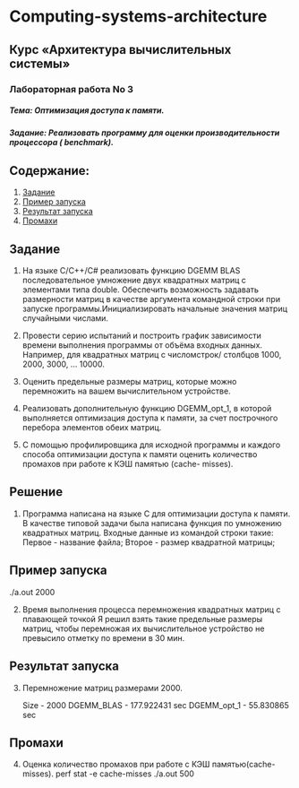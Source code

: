 # Computing-systems-architecture

## Курс «Архитектура вычислительных системы»

### Лабораторная работа No 3

##### Тема: Оптимизация доступа к памяти.

##### Задание: Реализовать программу для оценки производительности процессора ( benchmark).

## Содержание:

1. [Задание](#Задание)
2. [Пример запуска](#Пример-запуска)
3. [Результат запуска](#Результат-запуска)
4. [Промахи](#Промахи)

## 
## Задание

1. На языке С/С++/C# реализовать функцию DGEMM BLAS последовательное умножение двух квадратных матриц с элементами типа double. Обеспечить возможность задавать       размерности матриц в качестве аргумента командной строки при запуске программы.Инициализировать начальные значения матриц случайными числами. 
   
2. Провести серию испытаний и построить график зависимости времени выполнения программы от объёма входных данных. Например, для квадратных матриц с числомстрок/      столбцов 1000, 2000, 3000, … 10000. 
   
3. Оценить предельные размеры матриц, которые можно перемножить на вашем вычислительном устройстве. 
   
4. Реализовать дополнительную функцию DGEMM_opt_1, в которой выполняется оптимизация доступа к памяти, за счет построчного перебора элементов обеих матриц.
  
5. С помощью профилировщика для исходной программы и каждого способа оптимизации доступа к памяти оценить количество промахов при работе к КЭШ памятью (cache-        misses). 

## Решение

1. Программа написана на языке C для оптимизации доступа к памяти. В качестве типовой задачи была написана функция по умножению квадратных матриц.
  Входные данные из командой строки такие:
  Первое - название файла;
  Второе - размер квадратной матрицы;

## Пример запуска
   ./a.out 2000

2. Время выполнения процесса перемножения квадратных матриц с плавающей точкой
    Я решил взять такие предельные размеры матриц, чтобы перемножая их вычислительное устройство не превысило отметку по времени в 30 мин.

## Результат запуска

3. Перемножение матриц размерами 2000.
                                                                                                               
   Size - 2000
   DGEMM_BLAS - 177.922431 sec
   DGEMM_opt_1 - 55.830865 sec                                                                                                                                                                                                                                                                                                                     
## Промахи

4. Оценка количество промахов при работе с КЭШ памятью(cache-misses).
      perf stat -e cache-misses ./a.out 500
